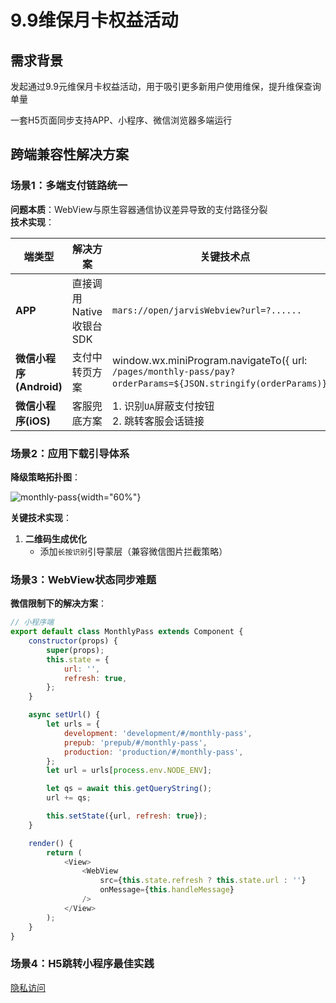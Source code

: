# 9.9维保月卡权益活动

## 需求背景

发起通过9.9元维保月卡权益活动，用于吸引更多新用户使用维保，提升维保查询单量

一套H5页面同步支持APP、小程序、微信浏览器多端运行

## **跨端兼容性解决方案**

### 场景1：多端支付链路统一

**问题本质**：WebView与原生容器通信协议差异导致的支付路径分裂  
**技术实现**：

| 端类型                | 解决方案             | 关键技术点                                                                                                           |
|--------------------|------------------|-----------------------------------------------------------------------------------------------------------------|
| **APP**            | 直接调用Native收银台SDK | `mars://open/jarvisWebview?url=?......`                                                                         |
| **微信小程序(Android)** | 支付中转页方案          | window.wx.miniProgram.navigateTo({ url: `/pages/monthly-pass/pay?orderParams=${JSON.stringify(orderParams)}`}); |
| **微信小程序(iOS)**     | 客服兜底方案           | 1. 识别`UA`屏蔽支付按钮<br>2. 跳转客服会话链接                                                                                  |

### 场景2：应用下载引导体系

**降级策略拓扑图**：

![monthly-pass](/img/monthly-pass.svg){width="60%"}

**关键技术实现**：

1. **二维码生成优化**
    - 添加`长按识别`引导蒙层（兼容微信图片拦截策略）

### 场景3：WebView状态同步难题

**微信限制下的解决方案**：

```javascript
// 小程序端
export default class MonthlyPass extends Component {
    constructor(props) {
        super(props);
        this.state = {
            url: '',
            refresh: true,
        };
    }

    async setUrl() {
        let urls = {
            development: 'development/#/monthly-pass',
            prepub: 'prepub/#/monthly-pass',
            production: 'production/#/monthly-pass',
        };
        let url = urls[process.env.NODE_ENV];

        let qs = await this.getQueryString();
        url += qs;

        this.setState({url, refresh: true});
    }

    render() {
        return (
            <View>
                <WebView
                    src={this.state.refresh ? this.state.url : ''}
                    onMessage={this.handleMessage}
                />
            </View>
        );
    }
}
```

### 场景4：H5跳转小程序最佳实践

[隐私访问](https://www.yuque.com/fangxiang-rrcse/whgivz/xg2kxqwq0zl9z3fg)
